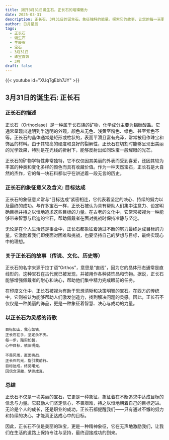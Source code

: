 ```yaml
---
title: 揭开3月31日诞生石，正长石的璀璨魅力
date: 2025-03-31
description: 正长石，3月31日的诞生石，象征独特的能量。探索它的故事，让您的每一天更有意义。
author: 日月星辰
tags:
  - 正长石
  - 诞生石
  - 生辰石
  - 宝石
  - 3月31日
  - 珠宝首饰
  - 3月
draft: false
---
```


{{< youtube id="XUqTgEbh7JY" >}}

## 3月31日的诞生石: 正长石

### 正长石的描述

正长石（Orthoclase）是一种属于长石族的矿物，化学成分主要为铝硅酸盐。它通常呈现出透明到半透明的外观，颜色从无色、浅黄至粉色、绿色、甚至紫色不等。正长石的晶体通常是矩形或柱状的，表面平滑且富有光泽，常常被用作珠宝和饰品的材料。由于其较高的硬度和良好的裂解性，正长石在切割时能够呈现出美丽的光学效果，特别是在光线的折射下，能够反射出如同珠宝一般耀眼的光芒。

正长石的矿物学特性非常独特，它不仅仅因其美丽的外表而受到喜爱，还因其较为丰富的种类和变化多样的颜色而具有收藏价值。作为一种天然宝石，正长石是大自然的杰作，它的每一块石料都似乎在讲述着一段无言的历史。

### 正长石的象征意义及含义: 目标达成

正长石的象征意义常与“目标达成”紧密相连，它代表着坚定的决心、持续的努力以及最终的成功。与许多宝石一样，正长石被认为具有帮助人们集中注意力、设定明确目标并持之以恒地追求这些目标的力量。在古老的文化中，它常常被视为一种能够带来智慧与启迪的宝石，帮助佩戴者在面对挑战时保持冷静与坚定。

无论是在个人生活还是事业中，正长石都象征着通过不断的努力最终达成目标的力量。它激励着我们即使面对困难和挑战，也要坚持自己的梦想与目标，最终实现心中的理想。

### 关于正长石的故事（传说、文化、历史等）

正长石的名字来源于拉丁语“Orthos”，意思是“直线”，因为它的晶体形态通常是直线形的。这种宝石在古代就已被发现，并被用作各种装饰品和饰物。据说，正长石能够增强佩戴者的耐心和决心，帮助他们集中精力完成眼前的任务。

在印度文化中，正长石被视为有助于思想清晰和决策明智的宝石。在西方的传统中，它则被认为能够帮助人们激发创造力，找到解决问题的灵感。因此，正长石不仅仅是一种美丽的饰品，更是一种象征着智慧、决心与成功的力量。

### 以正长石为灵感的诗歌

	目标如山，我心如铁，  
	正长石在手，坚定永不灭。  
	每一步，踏实如磐，  
	心中目标，依旧明亮。
	
	不畏风雨，直面挑战，  
	正长石的光，指引我前行。  
	目标达成，终见曙光，  
	因信念深藏，梦终成真。

### 总结

正长石不仅是一块美丽的宝石，它更是一种象征，象征着在不断追求中达成目标的信念与力量。它鼓励人们坚定信心，不畏艰难，持之以恒地朝着自己的目标迈进。无论是个人的成长，还是职业的成功，正长石都提醒我们——只有通过不懈的努力和持续的决心，才能真正达成心中的目标。

因此，正长石不仅是美丽的珠宝，更是一种精神象征，它在无声地激励我们，让我们在生活的道路上保持专注与坚持，最终迎接成功的到来。